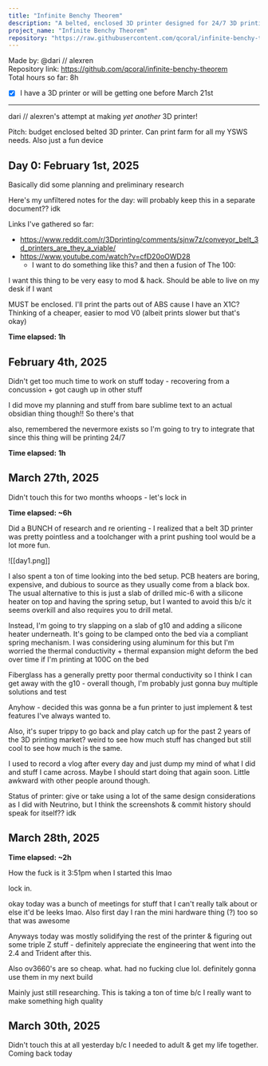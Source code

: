 ```yaml
---
title: "Infinite Benchy Theorem"
description: "A belted, enclosed 3D printer designed for 24/7 3D printing"
project_name: "Infinite Benchy Theorem"
repository: "https://raw.githubusercontent.com/qcoral/infinite-benchy-theorem/refs/heads/main/journal.md"
---
```

Made by: @dari // alexren \
Repository link: https://github.com/qcoral/infinite-benchy-theorem \
Total hours so far: 8h
- [x] I have a 3D printer or will be getting one before March 21st

---

dari // alexren's attempt at making *yet another* 3D printer!

Pitch: budget enclosed belted 3D printer. Can print farm for all my YSWS needs. Also just a fun device
## Day 0: February 1st, 2025

Basically did some planning and preliminary research

Here's my unfiltered notes for the day: will probably keep this in a separate document?? idk

Links I've gathered so far:
- https://www.reddit.com/r/3Dprinting/comments/sjnw7z/conveyor_belt_3d_printers_are_they_a_viable/
- https://www.youtube.com/watch?v=cfD20oOWD28
	- I want to do something like this? and then a fusion of The 100:

I want this thing to be very easy to mod & hack. Should be able to live on my desk if I want

MUST be enclosed. I'll print the parts out of ABS cause I have an X1C? Thinking of a cheaper, easier to mod V0 (albeit prints slower but that's okay)

**Time elapsed: 1h**

## February 4th, 2025
Didn't get too much time to work on stuff today - recovering from a concussion + got caugh up in other stuff

I did move my planning and stuff from bare sublime text to an actual obsidian thing though!! So there's that

also, remembered the nevermore exists so I'm going to try to integrate that since this thing will be printing 24/7

**Time elapsed:** **1h**

## March 27th, 2025
Didn't touch this for two months whoops - let's lock in

**Time elapsed: ~6h**

Did a BUNCH of research and re orienting - I realized that a belt 3D printer was pretty pointless and a toolchanger with a print pushing tool would be a lot more fun.

![[day1.png]]

I also spent a ton of time looking into the bed setup. PCB heaters are boring, expensive, and dubious to source as they usually come from a black box. The usual alternative to this is just a slab of drilled mic-6 with a silicone heater on top and having the spring setup, but I wanted to avoid this b/c it seems overkill and also requires you to drill metal.

Instead, I'm going to try slapping on a slab of g10 and adding a silicone heater underneath. It's going to be clamped onto the bed via a compliant spring mechanism. I was considering using aluminum for this but I'm worried the thermal conductivity + thermal expansion might deform the bed over time if I'm printing at 100C on the bed

Fiberglass has a generally pretty poor thermal conductivity so I think I can get away with the g10 - overall though, I'm probably just gonna buy multiple solutions and test

Anyhow - decided this was gonna be a fun printer to just implement & test features I've always wanted to.

Also, it's super trippy to go back and play catch up for the past 2 years of the 3D printing market? weird to see how much stuff has changed but still cool to see how much is the same.

I used to record a vlog after every day and just dump my mind of what I did and stuff I came across. Maybe I should start doing that again soon. Little awkward with other people around though.

Status of printer: give or take using a lot of the same design considerations as I did with Neutrino, but I think the screenshots & commit history should speak for itself?? idk

## March 28th, 2025

**Time elapsed: ~2h**

How the fuck is it 3:51pm when I started this lmao

lock in.

okay today was a bunch of meetings for stuff that I can't really talk about or else it'd be leeks lmao. Also first day I ran the mini hardware thing (?) too so that was awesome

Anyways today was mostly solidifying the rest of the printer & figuring out some triple Z stuff - definitely appreciate the engineering that went into the 2.4 and Trident after this.

Also ov3660's are so cheap. what. had no fucking clue lol. definitely gonna use them in my next build

Mainly just still researching. This is taking a ton of time b/c I really want to make something high quality

## March 30th, 2025

Didn't touch this at all yesterday b/c I needed to adult & get my life together. Coming back today







